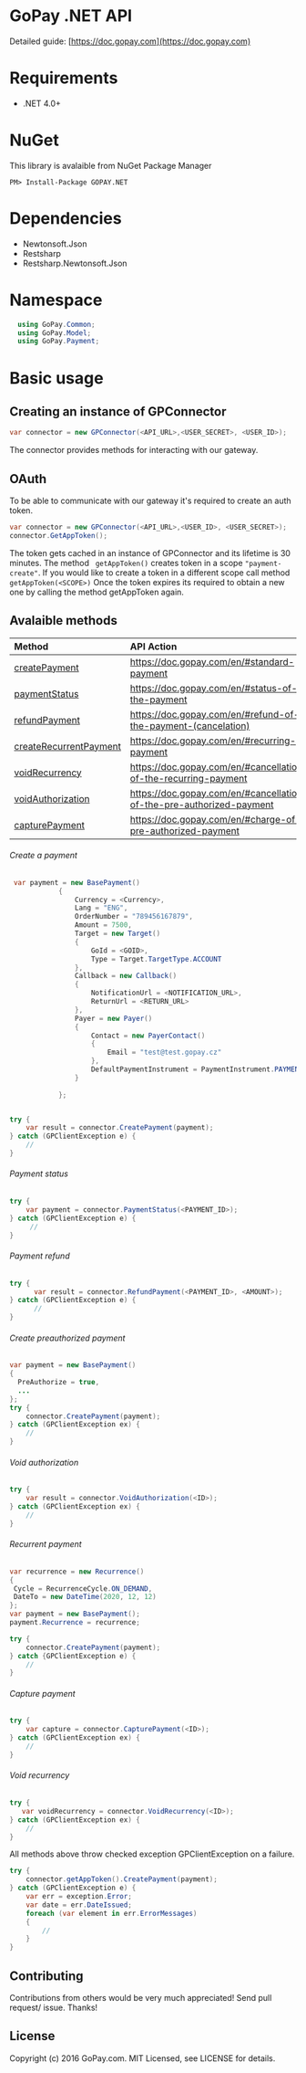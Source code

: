 # GoPay .NET API #


Detailed guide: [https://doc.gopay.com](https://doc.gopay.com)


# Requirements

 - .NET 4.0+

# NuGet #

This library is avalaible from NuGet Package Manager 

```
PM> Install-Package GOPAY.NET
```

# Dependencies #

- Newtonsoft.Json
- Restsharp
- Restsharp.Newtonsoft.Json

# Namespace #

```cs
  using GoPay.Common;
  using GoPay.Model;
  using GoPay.Payment;
```


# Basic usage 

## Creating an instance of GPConnector

```cs
var connector = new GPConnector(<API_URL>,<USER_SECRET>, <USER_ID>);
```

The connector provides methods for interacting with our gateway.


## OAuth
 
 
To be able to communicate with our gateway it's required to create an auth token.
 
 ```cs
 var connector = new GPConnector(<API_URL>,<USER_ID>, <USER_SECRET>);
 connector.GetAppToken(); 
 ```
 
 The token gets cached in an instance of GPConnector and its lifetime is 30 minutes. The method ` getAppToken()` creates token in a scope `"payment-create"`. If you would like to create a token in a different scope call method `getAppToken(<SCOPE>)` Once the token expires its required to obtain a new one by calling the method getAppToken again.
     
 
## Avalaible methods 
  
| Method        | API Action    |
| :------------ |:--------------|
| [createPayment](#create) | https://doc.gopay.com/en/#standard-payment |
| [paymentStatus](#status) | https://doc.gopay.com/en/#status-of-the-payment |
| [refundPayment](#refund) | https://doc.gopay.com/en/#refund-of-the-payment-(cancelation) |
| [createRecurrentPayment](#createrec) | https://doc.gopay.com/en/#recurring-payment |
| [voidRecurrency](#voidrec) | https://doc.gopay.com/en/#cancellation-of-the-recurring-payment |
| [voidAuthorization](#voidauth) | https://doc.gopay.com/en/#cancellation-of-the-pre-authorized-payment |
| [capturePayment](#capt) | https://doc.gopay.com/en/#charge-of-pre-authorized-payment |
 
 
###### Create a payment <a id="create">

```cs
 var payment = new BasePayment()
            {
                Currency = <Currency>,
                Lang = "ENG",
                OrderNumber = "789456167879",
                Amount = 7500,
                Target = new Target()
                {
                    GoId = <GOID>,
                    Type = Target.TargetType.ACCOUNT
                },
                Callback = new Callback()
                {
                    NotificationUrl = <NOTIFICATION_URL>,
                    ReturnUrl = <RETURN_URL>
                },
                Payer = new Payer()
                {
                    Contact = new PayerContact()
                    {
                        Email = "test@test.gopay.cz"
                    },
                    DefaultPaymentInstrument = PaymentInstrument.PAYMENT_CARD
                }
                
            };


try {
    var result = connector.CreatePayment(payment);
} catch (GPClientException e) {
    //
}
 ```

###### Payment status <a id="status">

```cs
try {
    var payment = connector.PaymentStatus(<PAYMENT_ID>);
} catch (GPClientException e) {
     //
}
```
 
###### Payment refund <a id="refund">

```cs
try {
      var result = connector.RefundPayment(<PAYMENT_ID>, <AMOUNT>);
} catch (GPClientException e) {
      //
}
```
 
###### Create preauthorized payment 

```Java
var payment = new BasePayment() 
{
  PreAuthorize = true,
  ...
};
try {
    connector.CreatePayment(payment);
} catch (GPClientException ex) {
    //
}
```

###### Void authorization <a id="voidauth">

```cs
try {
    var result = connector.VoidAuthorization(<ID>);
} catch (GPClientException ex) {
    //
}
```

###### Recurrent payment <a id="createrec">

```cs
var recurrence = new Recurrence() 
{
 Cycle = RecurrenceCycle.ON_DEMAND,
 DateTo = new DateTime(2020, 12, 12)
};
var payment = new BasePayment();
payment.Recurrence = recurrence;

try {
    connector.CreatePayment(payment);
} catch {GPClientException e) {
    //
}
```

###### Capture payment <a id="capt">

```cs
try {
    var capture = connector.CapturePayment(<ID>);
} catch (GPClientException ex) {
    //
}
```

###### Void recurrency <a id="voidrec">

 ```Java
try {
    var voidRecurrency = connector.VoidRecurrency(<ID>);
} catch (GPClientException ex) {
     //
}
```

All methods above throw checked exception GPClientException on a failure.

```cs
try {
    connector.getAppToken().CreatePayment(payment);
} catch (GPClientException e) {
    var err = exception.Error;
    var date = err.DateIssued;
    foreach (var element in err.ErrorMessages)
    {
        //
    }
}
```

## Contributing

Contributions from others would be very much appreciated! Send pull request/ issue. Thanks!

## License

Copyright (c) 2016 GoPay.com. MIT Licensed, see LICENSE for details.
